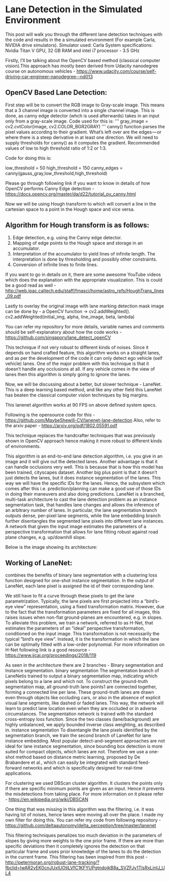 # Lane Detection in the Simulated Environment

This post will walk you through the different lane detection techniques with the code and results in the a simulated environment (For example Carla, NVIDIA drive simulators). 
Simulator used: Carla
System specifications: 
Nvidia Titan V GPU, 32 GB RAM and intel i7 processor - 3.5 GHz 

Firstly, I’ll be talking about the OpenCV based method (classical computer vision).This approach has mostly been derived from Udacity nanodegree course on autonomous vehicles - https://www.udacity.com/course/self-driving-car-engineer-nanodegree--nd013


## OpenCV Based Lane Detection:

First step will be to convert the RGB image to Gray-scale image. This means that a 3 channel image is converted into a single channel image. This is done, as canny edge detector (whch is used afterwards) takes in an input only from a gray-scale image. Code used for this is: 
'''
gray_image = cv2.cvtColor(image, cv2.COLOR_BGR2GRAY)
'''
canny() function parses the pixel values according to their gradient. What’s left over are the edges — or where there is a steep derivative in at least one direction. We will need to supply thresholds for canny() as it computes the gradient. Recommended values of low to high threshold ratio of 1:2 or 1:3.

Code for doing this is:

low_threshold = 50
high_threshold = 150
canny_edges = canny(gauss_gray,low_threshold,high_threshold)

Please go through following link if you want to know in details of how OpenCV performs Canny Edge detection - https://docs.opencv.org/master/da/d22/tutorial_py_canny.html

Now we will be using Hough transform to which will convert a line in the cartesian space to a point in the Hough space and vice versa. 



## Algorithm for Hough transform is as follows:

1. Edge detection, e.g. using the Canny edge detector. 
2. Mapping of edge points to the Hough space and storage in an accumulator. 
3. Interpretation of the accumulator to yield lines of infinite length. The interpretation is done by thresholding and possibly other constraints. 
4. Conversion of infinite lines to finite lines.

If you want to go in details on it, there are some awesome YouTube videos which does the explanation with the appropriate visualization. This is could be a good read as well - http://web.ipac.caltech.edu/staff/fmasci/home/astro_refs/HoughTrans_lines_09.pdf

Lastly to overlay the original image with lane marking detection mask image can be done by - a OpenCV function → cv2.addWeighted().
cv2.addWeighted(initial_img, alpha, line_image, beta, lambda)

You can refer my repository for more details, variable names and comments should be self-explanatory about how the code works - https://github.com/singaporv/lane_detect_openCV

This technique if not very robust to different kinds of noises. Since it depends on hand crafted feature, this algorithm works on a straight lanes, and as per the development of the code it can only detect ego vehicle (self vehicle) lanes. 
One of the major problem with this technique is that it doesn’t handle any occlusions at all. If any vehicle comes in the view of lanes then this algorithm is simply going to ignore the lanes.

Now, we will be discussing about a better, but slower technique - LaneNet. 
This is a deep learning based method, and like any other field this LaneNet has beaten the classical computer vision techniques by big margins.

This lanenet algorithm works at 90 FPS on above defined system specs. 

Following is the opensource code for this - https://github.com/MaybeShewill-CV/lanenet-lane-detection 
Also, refer to the arxiv paper - https://arxiv.org/pdf/1802.05591.pdf

This technique replaces the handcrafter techniques that was previously shown in OpenCV approach hence making it more robust to different kinds of environments. 

This algorithm is an end-to-end lane detection algorithm, i.e. you give in an image and it will give out the detected lanes. 
Another advantage is that it can handle occlusions very well. This is because that is how this model has been trained, cityscapes dataset. 
Another big plus point is that it doesn’t just detects the lanes, but it does instance segmentation of the lanes. This way we will have the specific IDs for the lanes. Hence, the subsystem which comes after this i.e. prediction/planning can make a good use of those IDs in doing their maneuvers and also doing predictions. 
 LaneNet is a branched, multi-task architecture to cast the lane detection problem as an instance segmentation task, that handles lane changes and allows the inference of an arbitrary number of lanes. In particular, the lane segmentation branch outputs dense, per-pixel lane segments, while the lane embedding branch further disentangles the segmented lane pixels into different lane instances. A network that given the input image estimates the parameters of a perspective transformation that allows for lane fitting robust against road plane changes, e.g. up/downhill slope.

Below is the image showing its architecture:

## Working of LaneNet:
combines the benefits of binary lane segmentation with a clustering loss function designed for one-shot instance segmentation. In the output of LaneNet, each lane pixel is assigned the id of their corresponding lane.

We still have to fit a curve through these pixels to get the lane parametrization. Typically, the lane pixels are first projected into a ”bird’s-eye view” representation, using a fixed transformation matrix. However, due to the fact that the transformation parameters are fixed for all images, this raises issues when non-flat ground-planes are encountered, e.g. in slopes. To alleviate this problem, we train a network, referred to as H-Net, that estimates the parameters of an ”ideal” perspective transformation, conditioned on the input image. This transformation is not necessarily the typical ”bird’s eye view”. Instead, it is the transformation in which the lane can be optimally fitted with a low-order polynomial.
For more information on H-Net following link is a good resource - https://www.ijcai.org/proceedings/2018/119

As seen in the architecture there are 2 branches - Binary segmentation and Instance segmentation. 
binary segmentation The segmentation branch of LaneNetis trained to output a binary segmentation map, indicating which pixels belong to a lane and which not. To construct the ground-truth segmentation map, all ground-truth lane points1 are connected together, forming a connected line per lane. These ground-truth lanes are drawn even through objects like occluding cars, or also in the absence of explicit visual lane segments, like dashed or faded lanes. This way, the network will learn to predict lane location even when they are occluded or in adverse circumstances. The segmentation network is trained with the standard cross-entropy loss function. Since the two classes (lane/background) are highly unbalanced, we apply bounded inverse class weighting, as described in. instance segmentation To disentangle the lane pixels identified by the segmentation branch, we train the second branch of LaneNet for lane instance embedding. Most popular detect-and-segment approaches are not ideal for lane instance segmentation, since bounding box detection is more suited for compact objects, which lanes are not. Therefore we use a one-shot method based on distance metric learning, proposed by De Brabandere et al., which can easily be integrated with standard feed-forward networks and which is specifically designed for real-time applications.

For clustering we used DBScan cluster algorithm. It clusters the points only if there are specific minimum points are given as an input. Hence it prevents the misdetections from taking place. For more information on it please refer - https://en.wikipedia.org/wiki/DBSCAN

One thing that was missing in this algorithm was the filtering, i.e. it was having lot of noises, hence lanes were moving all over the place. I made my own filter for doing this. 
You can refer my code from following repository - https://github.com/deltaautonomy/delta_perception/tree/master/lanenet


This filtering techniques penalizes too much deviation in the parameters of slopes by giving more weights to the one prior frame. If there are more than specific deviations then it completely ignores the detection on that particular frame and uses prior knowledge of the lanes to do the detection in the current frame. This filtering has been inspired from this post - http://petermoran.org/robust-lane-tracking/?fbclid=IwAR2yEK0cnJUxIUOtiLVfC1KFYUPgtndojkB8a_SVZFJy1TlsRxLinIJ_UL4 

